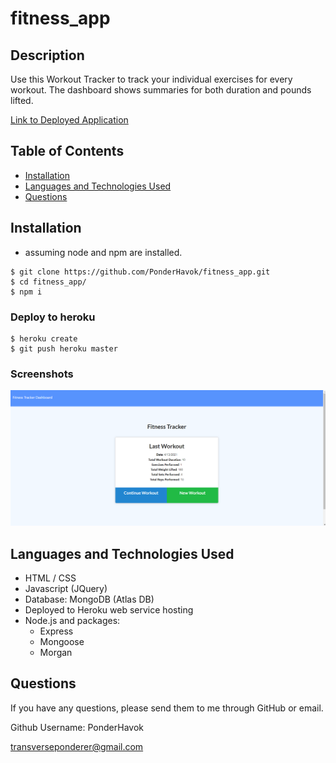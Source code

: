 # fitness_app
## Description
  Use this Workout Tracker to track your individual exercises for every workout.  The dashboard shows summaries for both duration and pounds lifted.

  [Link to Deployed Application](https://limitless-temple-61404.herokuapp.com/)
  
  ## Table of Contents
  * [Installation](#installation)
  * [Languages and Technologies Used](#languages)
  * [Questions](#questions)
  
  ## Installation
 - assuming node and npm are installed. 

```shell
$ git clone https://github.com/PonderHavok/fitness_app.git
$ cd fitness_app/
$ npm i
```
### Deploy to heroku
```shell
$ heroku create
$ git push heroku master
```

  ### Screenshots
  ![Screenshot of Main Page](Screenshot.png)


  ## Languages and Technologies Used
  * HTML / CSS
  * Javascript (JQuery)
  * Database: MongoDB (Atlas DB)
  * Deployed to Heroku web service hosting
  * Node.js and packages:
    * Express
    * Mongoose
    * Morgan

  
  ## Questions
  If you have any questions, please send them to me through GitHub or email.

  Github Username: PonderHavok

  [transverseponderer@gmail.com](mailto:transverseponderer@gmail.com)